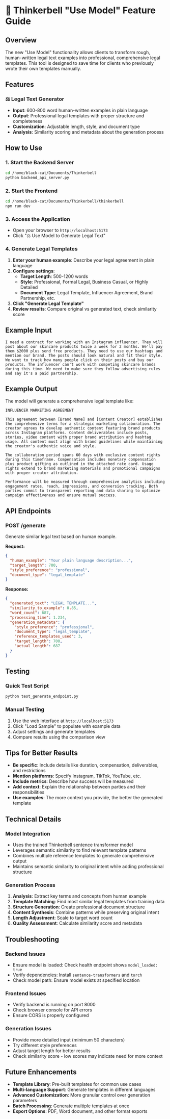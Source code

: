# 🚀 Thinkerbell "Use Model" Feature Guide

## Overview

The new "Use Model" functionality allows clients to transform rough, human-written legal text examples into professional, comprehensive legal templates. This tool is designed to save time for clients who previously wrote their own templates manually.

## Features

### ⚖️ Legal Text Generator
- **Input**: 600-800 word human-written examples in plain language
- **Output**: Professional legal templates with proper structure and completeness
- **Customization**: Adjustable length, style, and document type
- **Analysis**: Similarity scoring and metadata about the generation process

## How to Use

### 1. Start the Backend Server
```bash
cd /home/black-cat/Documents/Thinkerbell
python backend_api_server.py
```

### 2. Start the Frontend
```bash
cd /home/black-cat/Documents/Thinkerbell/thinkerbell
npm run dev
```

### 3. Access the Application
- Open your browser to `http://localhost:5173`
- Click "⚖️ Use Model to Generate Legal Text"

### 4. Generate Legal Templates
1. **Enter your human example**: Describe your legal agreement in plain language
2. **Configure settings**:
   - **Target Length**: 500-1200 words
   - **Style**: Professional, Formal Legal, Business Casual, or Highly Detailed
   - **Document Type**: Legal Template, Influencer Agreement, Brand Partnership, etc.
3. **Click "Generate Legal Template"**
4. **Review results**: Compare original vs generated text, check similarity score

## Example Input

```
I need a contract for working with an Instagram influencer. They will post about our skincare products twice a week for 2 months. We'll pay them $2000 plus send free products. They need to use our hashtags and mention our brand. The posts should look natural and fit their style. We want to track how many people click on their posts and buy our products. The influencer can't work with competing skincare brands during this time. We need to make sure they follow advertising rules and say it's a paid partnership.
```

## Example Output

The model will generate a comprehensive legal template like:

```
INFLUENCER MARKETING AGREEMENT

This agreement between [Brand Name] and [Content Creator] establishes the comprehensive terms for a strategic marketing collaboration. The creator agrees to develop authentic content featuring brand products across Instagram platforms. Content deliverables include posts, stories, video content with proper brand attribution and hashtag usage. All content must align with brand guidelines while maintaining the creator's authentic voice and style.

The collaboration period spans 60 days with exclusive content rights during this timeframe. Compensation includes monetary compensation plus product gifting as outlined in the attached rate card. Usage rights extend to brand marketing materials and promotional campaigns with proper creator attribution.

Performance will be measured through comprehensive analytics including engagement rates, reach, impressions, and conversion tracking. Both parties commit to transparent reporting and data sharing to optimize campaign effectiveness and ensure mutual success.
```

## API Endpoints

### POST /generate
Generate similar legal text based on human example.

**Request:**
```json
{
  "human_example": "Your plain language description...",
  "target_length": 700,
  "style_preference": "professional",
  "document_type": "legal_template"
}
```

**Response:**
```json
{
  "generated_text": "LEGAL TEMPLATE...",
  "similarity_to_example": 0.85,
  "word_count": 687,
  "processing_time": 1.234,
  "generation_metadata": {
    "style_preference": "professional",
    "document_type": "legal_template",
    "reference_templates_used": 3,
    "target_length": 700,
    "actual_length": 687
  }
}
```

## Testing

### Quick Test Script
```bash
python test_generate_endpoint.py
```

### Manual Testing
1. Use the web interface at `http://localhost:5173`
2. Click "Load Sample" to populate with example data
3. Adjust settings and generate templates
4. Compare results using the comparison view

## Tips for Better Results

- **Be specific**: Include details like duration, compensation, deliverables, and restrictions
- **Mention platforms**: Specify Instagram, TikTok, YouTube, etc.
- **Include metrics**: Describe how success will be measured
- **Add context**: Explain the relationship between parties and their responsibilities
- **Use examples**: The more context you provide, the better the generated template

## Technical Details

### Model Integration
- Uses the trained Thinkerbell sentence transformer model
- Leverages semantic similarity to find relevant template patterns
- Combines multiple reference templates to generate comprehensive output
- Maintains semantic similarity to original intent while adding professional structure

### Generation Process
1. **Analysis**: Extract key terms and concepts from human example
2. **Template Matching**: Find most similar legal templates from training data
3. **Structure Generation**: Create professional document structure
4. **Content Synthesis**: Combine patterns while preserving original intent
5. **Length Adjustment**: Scale to target word count
6. **Quality Assessment**: Calculate similarity score and metadata

## Troubleshooting

### Backend Issues
- Ensure model is loaded: Check health endpoint shows `model_loaded: true`
- Verify dependencies: Install `sentence-transformers` and `torch`
- Check model path: Ensure model exists at specified location

### Frontend Issues
- Verify backend is running on port 8000
- Check browser console for API errors
- Ensure CORS is properly configured

### Generation Issues
- Provide more detailed input (minimum 50 characters)
- Try different style preferences
- Adjust target length for better results
- Check similarity score - low scores may indicate need for more context

## Future Enhancements

- **Template Library**: Pre-built templates for common use cases
- **Multi-language Support**: Generate templates in different languages
- **Advanced Customization**: More granular control over generation parameters
- **Batch Processing**: Generate multiple templates at once
- **Export Options**: PDF, Word document, and other format exports

